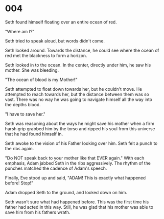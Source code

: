 # 004

Seth found himself floating over an entire ocean of red.

"Where am I?"

Seth tried to speak aloud, but words didn't come.

Seth looked around. Towards the distance, he could see where the ocean of red
met the blackness to form a horizon.

Seth looked in to the ocean. In the center, directly under him, he saw his
mother. She was bleeding.

"The ocean of blood is my Mother!"

Seth attempted to float down towards her, but he couldn't move. He attempted to
reach towards her, but the distance between them was so vast. There was no way
he was going to navigate himself all the way into the depths blood.

"I have to save her."

Seth was reasoning about the ways he might save his mother when a firm harsh
grip grabbed him by the torso and ripped his soul from this universe that he
had found himself in.

Seth awoke to the vision of his Father looking over him. Seth felt a punch to
the ribs again.

"Do NOT speak back to your mother like that EVER again." With each emphasis,
Adam jabbed Seth in the ribs aggressively. The rhythm of the punches matched
the cadence of Adam's speech.

Finally, Eve stood up and said, "ADAM! This is exactly what happened before!
Stop!"

Adam dropped Seth to the ground, and looked down on him.

Seth wasn't sure what had happened before. This was the first time his father
had acted in this way. Still, he was glad that his mother was able to save him
from his fathers wrath.

